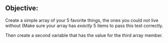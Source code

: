 ## Objective: 

Create a simple array of your 5 favorite things, the ones you could not live without (Make sure your array has *exactly* 5 items to pass this test correctly.

Then create a second variable that has the value for the third array member.